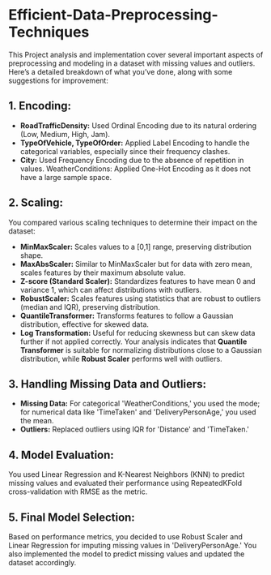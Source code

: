 # Efficient-Data-Preprocessing-Techniques

This Project analysis and implementation cover several important aspects of preprocessing and modeling in a dataset with missing values and outliers. Here’s a detailed breakdown of what you’ve done, along with some suggestions for improvement:

## 1. Encoding:
 - <b>RoadTrafficDensity:</b> Used Ordinal Encoding due to its natural ordering (Low, Medium, High, Jam).
 - <b>TypeOfVehicle, TypeOfOrder:</b> Applied Label Encoding to handle the categorical variables, especially since their frequency clashes.
 - <b>City:</b> Used Frequency Encoding due to the absence of repetition in values.
WeatherConditions: Applied One-Hot Encoding as it does not have a large sample space.
## 2. Scaling:

You compared various scaling techniques to determine their impact on the dataset:

 - <b>MinMaxScaler:</b> Scales values to a [0,1] range, preserving distribution shape.
 - <b>MaxAbsScaler:</b> Similar to MinMaxScaler but for data with zero mean, scales features by their maximum absolute value.
 - <b>Z-score (Standard Scaler):</b> Standardizes features to have mean 0 and variance 1, which can affect distributions with outliers.
 - <b>RobustScaler:</b> Scales features using statistics that are robust to outliers (median and IQR), preserving distribution.
 - <b>QuantileTransformer:</b> Transforms features to follow a Gaussian distribution, effective for skewed data.
 - <b>Log Transformation:</b> Useful for reducing skewness but can skew data further if not applied correctly.
Your analysis indicates that <b>Quantile Transformer</b> is suitable for normalizing distributions close to a Gaussian distribution, while <b>Robust Scaler</b> performs well with outliers.

## 3. Handling Missing Data and Outliers:

 - <b>Missing Data:</b> For categorical 'WeatherConditions,' you used the mode; for numerical data like 'TimeTaken' and 'DeliveryPersonAge,' you used the mean.
 - <b>Outliers:</b> Replaced outliers using IQR for 'Distance' and 'TimeTaken.'

## 4. Model Evaluation:
You used Linear Regression and K-Nearest Neighbors (KNN) to predict missing values and evaluated their performance using RepeatedKFold cross-validation with RMSE as the metric.

## 5. Final Model Selection:
Based on performance metrics, you decided to use Robust Scaler and Linear Regression for imputing missing values in 'DeliveryPersonAge.' You also implemented the model to predict missing values and updated the dataset accordingly.

